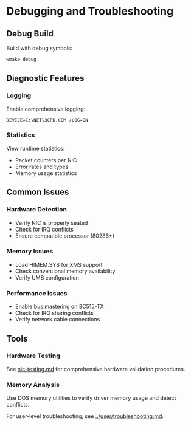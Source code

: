 # Debugging and Troubleshooting

## Debug Build

Build with debug symbols:
```bash
wmake debug
```

## Diagnostic Features

### Logging
Enable comprehensive logging:
```
DEVICE=C:\NET\3CPD.COM /LOG=ON
```

### Statistics
View runtime statistics:
- Packet counters per NIC
- Error rates and types
- Memory usage statistics

## Common Issues

### Hardware Detection
- Verify NIC is properly seated
- Check for IRQ conflicts
- Ensure compatible processor (80286+)

### Memory Issues
- Load HIMEM.SYS for XMS support
- Check conventional memory availability
- Verify UMB configuration

### Performance Issues
- Enable bus mastering on 3C515-TX
- Check for IRQ sharing conflicts
- Verify network cable connections

## Tools

### Hardware Testing
See [nic-testing.md](nic-testing.md) for comprehensive hardware validation procedures.

### Memory Analysis
Use DOS memory utilities to verify driver memory usage and detect conflicts.

For user-level troubleshooting, see [../user/troubleshooting.md](../user/troubleshooting.md).